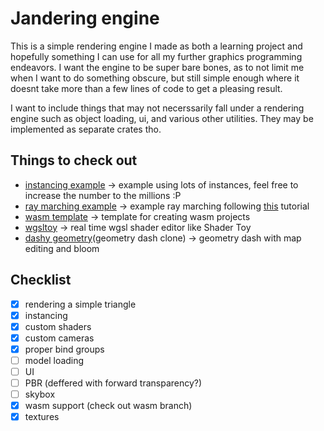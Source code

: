 # Jandering engine

This is a simple rendering engine I made as both a learning project and hopefully something I can use for all my further graphics programming endeavors. I want the engine to be super bare bones, as to not limit me when I want to do something obscure, but still simple enough where it doesnt take more than a few lines of code to get a pleasing result.

I want to include things that may not necerssarily fall under a rendering engine such as object loading, ui, and various other utilities. They may be implemented as separate crates tho.

## Things to check out

- [instancing example](https://github.com/JanGolicnik/jandering_engine/tree/maste/examples/instancing) -> example using lots of instances, feel free to increase the number to the millions :P
- [ray marching example](https://github.com/JanGolicnik/jandering_engine/tree/maste/examples/ray_marching) -> example ray marching following [this](https://youtu.be/khblXafu7iA?si=WbOveB6sX3Wdz3dF) tutorial
- [wasm template](https://github.com/JanGolicnik/jandering_engine/tree/wasm) -> template for creating wasm projects
- [wgsltoy](https://janyg.itch.io/wgsltoy) -> real time wgsl shader editor like Shader Toy
- [dashy geometry](https://janyg.itch.io/wgsltoy)(geometry dash clone) -> geometry dash with map editing and bloom

## Checklist

- [x] rendering a simple triangle
- [x] instancing
- [x] custom shaders
- [x] custom cameras
- [x] proper bind groups
- [ ] model loading
- [ ] UI
- [ ] PBR (deffered with forward transparency?)
- [ ] skybox
- [x] wasm support (check out wasm branch)
- [x] textures
